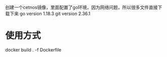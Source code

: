 创建一个cetnos镜像，里面配置了go环境，因为网络问题，所以很多文件直接下载下来
go version 1.18.3
git version 2.36.1

# 使用方式
docker build . -f Dockerfile 
